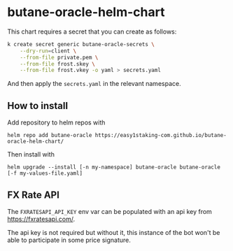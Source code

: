 # butane-oracle-helm-chart

This chart requires a secret that you can create as follows:

```bash
k create secret generic butane-oracle-secrets \
    --dry-run=client \
    --from-file private.pem \
    --from-file frost.skey \
    --from-file frost.vkey -o yaml > secrets.yaml
```

And then apply the `secrets.yaml` in the relevant namespace.

## How to install

Add repository to helm repos with

`helm repo add butane-oracle https://easy1staking-com.github.io/butane-oracle-helm-chart/`

Then install with

`helm upgrade --install [-n my-namespace] butane-oracle butane-oracle [-f my-values-file.yaml]`

## FX Rate API

The `FXRATESAPI_API_KEY` env var can be populated with an api key from https://fxratesapi.com/.

The api key is not required but without it, this instance of the bot won't be able to participate in 
some price signature.
